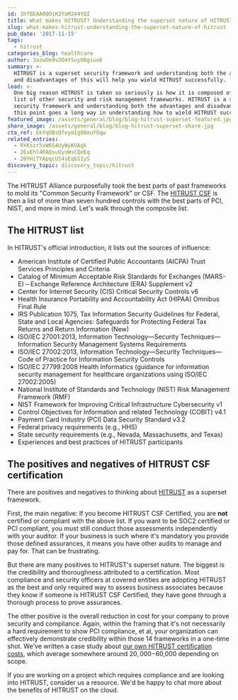 ```yaml
---
id: 1hfBEAA0QOiK2YoM244YQI
title: What makes HITRUST? Understanding the superset nature of HITRUST
slug: what-makes-hitrust-understanding-the-superset-nature-of-hitrust
pub_date: '2017-11-15'
tags:
  - hitrust
categories_blog: healthcare
author: 3azwOe9v3O4YSuyU0gsuo6
summary: >-
  HITRUST is a superset security framework and understanding both the advantages
  and disadvantages of this will help you wield HITRUST successfully.
lead: >-
  One big reason HITRUST is taken so seriously is how it is composed of a long
  list of other security and risk management frameworks. HITRUST is a superset
  security framework and understanding both the advantages and disadvantages of
  this point goes a long way in understanding how to wield HITRUST successfully.
featured_image: /assets/general/blog/blog-hitrust-superset-featured.jpg
share_image: /assets/general/blog/blog-hitrust-superset-share.jpg
cta_ref: 6kYqOBsQfeymIg08euYOqw
related_entries:
  - RYKszr5xW6S4UyWyKUAgk
  - 2EuEhl4RAQsuUyuWsCQeEq
  - 20YHiTYApqcUS4sEqGSIyS
discovery_topic: discovery_topic/hitrust
---
```

The HITRUST Alliance purposefully took the best parts of past frameworks to mold its "Common Security Framework" or CSF. The [HITRUST CSF](https://datica.com/blog/hitrust-csf-certification-round-3/) is then a list of more than seven hundred controls with the best parts of PCI, NIST, and more in mind. Let's walk through the composite list.

## The HITRUST list

In HITRUST's official introduction, it lists out the sources of influence:

* American Institute of Certified Public Accountants (AICPA) Trust Services Principles and Criteria
* Catalog of Minimum Acceptable Risk Standards for Exchanges (MARS-E) – Exchange Reference Architecture (ERA) Supplement v2
* Center for Internet Security (CIS) Critical Security Controls v6
* Health Insurance Portability and Accountability Act (HIPAA) Omnibus Final Rule
* IRS Publication 1075, Tax Information Security Guidelines for Federal, State and Local Agencies: Safeguards for Protecting Federal Tax Returns and Return Information (New)
* ISO/IEC 27001:2013, Information Technology—Security Techniques—Information Security Management Systems Requirements
* ISO/IEC 27002:2013, Information Technology—Security Techniques—Code of Practice for Information Security Controls
* ISO/IEC 27799:2008 Health Informatics (guidance for information security management for healthcare organizations using ISO/IEC 27002:2005)
* National Institute of Standards and Technology (NIST) Risk Management Framework (RMF)
* NIST Framework for Improving Critical Infrastructure Cybersecurity v1
* Control Objectives for Information and related Technology (COBIT) v4.1
* Payment Card Industry (PCI) Data Security Standard v3.2
* Federal privacy requirements (e.g., HHS)
* State security requirements (e.g., Nevada, Massachusetts, and Texas)
* Experiences and best practices of HITRUST participants

## The positives and negatives of HITRUST CSF certification

There are positives and negatives to thinking about [HITRUST](https://datica.com/discover/hitrust/) as a superset framework.

First, the main negative: If you become HITRUST CSF Certified, you are **not** certified or compliant with the above list. If you want to be SOC2 certified or PCI compliant, you must still conduct those assessments independently with your auditor. If your business is such where it's mandatory you provide those defined assurances, it means you have other audits to manage and pay for. That can be frustrating.

But there are many positives to HITRUST's superset nature. The biggest is the credibility and thoroughness attributed to a certification. Most compliance and security officers at covered entities are adopting HITRUST as the best and only required way to assess business associates because they know if someone is HITRUST CSF Certified, they have gone through a thorough process to prove assurances.

The other positive is the overall reduction in cost for your company to prove security and compliance. Again, within the framing that it's not necessarily a hard requirement to show PCI compliance, et al, your organization can effectively demonstrate credibility within those 14 frameworks in a one-time shot. We've written a case study about [our own HITRUST certification costs](https://datica.com/platform/compliance/), which average somewhere around $20,000-$60,000 depending on scope.

If you are working on a project which requires compliance and are looking into HITRUST, consider us a resource. We'd be happy to chat more about the benefits of HITRUST on the cloud. 


  